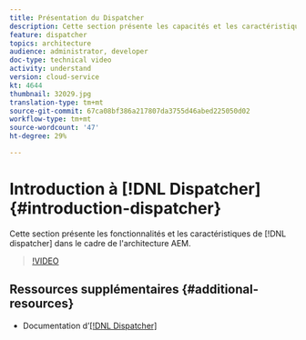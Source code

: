 ```yaml
---
title: Présentation du Dispatcher
description: Cette section présente les capacités et les caractéristiques du répartiteur dans le cadre de l'architecture AEM.
feature: dispatcher
topics: architecture
audience: administrator, developer
doc-type: technical video
activity: understand
version: cloud-service
kt: 4644
thumbnail: 32029.jpg
translation-type: tm+mt
source-git-commit: 67ca08bf386a217807da3755d46abed225050d02
workflow-type: tm+mt
source-wordcount: '47'
ht-degree: 29%

---
```



# Introduction à [!DNL Dispatcher] {#introduction-dispatcher}

Cette section présente les fonctionnalités et les caractéristiques de [!DNL dispatcher] dans le cadre de l&#39;architecture AEM.

>[!VIDEO](https://video.tv.adobe.com/v/32029/?quality=12&learn=on)

## Ressources supplémentaires {#additional-resources}

* Documentation d’[[!DNL Dispatcher] ](https://docs.adobe.com/content/help/fr-FR/experience-manager-dispatcher/using/dispatcher.html)